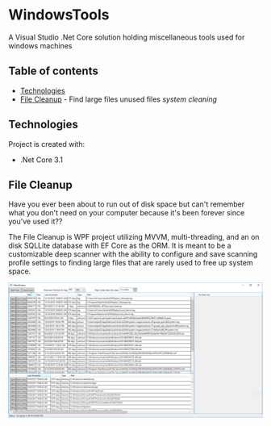 # WindowsTools
A Visual Studio .Net Core solution holding miscellaneous tools used for windows machines

## Table of contents
* [Technologies](#technologies)
* [File Cleanup](#file-cleanup) - Find large files unused files *system cleaning*
	
## Technologies
Project is created with:
* .Net Core 3.1
	
## File Cleanup
Have you ever been about to run out of disk space but can't remember what you don't need on your computer because it's been forever since you've used it??

The File Cleanup is WPF project utilizing MVVM, multi-threading, and an on disk SQLLite database with EF Core as the ORM. It is meant to be a customizable deep scanner with the ability to configure and save scanning profile settings to finding large files that are rarely used to free up system space.

![File Scanner Overview Screen](./images/FileScannerOverview.PNG)
